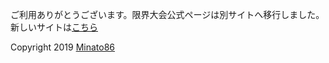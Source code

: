 ご利用ありがとうございます。限界大会公式ページは別サイトへ移行しました。  
新しいサイトは[こちら](https://dev.m86.work/genkai/)

Copyright 2019 [Minato86](https://minato86.me/)